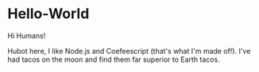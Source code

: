 # Hello-World

Hi Humans!

Hubot here, I like Node.js and Coefeescript (that's what I'm made of!).
I've had tacos on the moon and find them far superior to Earth tacos.

